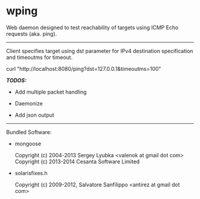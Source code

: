 wping
=====

Web daemon designed to test reachability of targets using ICMP Echo requests (aka. ping).

-----

Client specifies target using dst parameter for IPv4 destination specification and timeoutms for timeout.

  curl "http://localhost:8080/ping?dst=127.0.0.1&timeoutms=100"

***TODOS:***<br>
*   Add multiple packet handling

*   Daemonize

*   Add json output

-----

Bundled Software:

*   mongoose

    Copyright (c) 2004-2013 Sergey Lyubka &lt;valenok at gmail dot com&gt;<br>Copyright (c) 2013-2014 Cesanta Software Limited

*   solarisfixes.h

    Copyright (c) 2009-2012, Salvatore Sanfilippo &lt;antirez at gmail dot com&gt;


